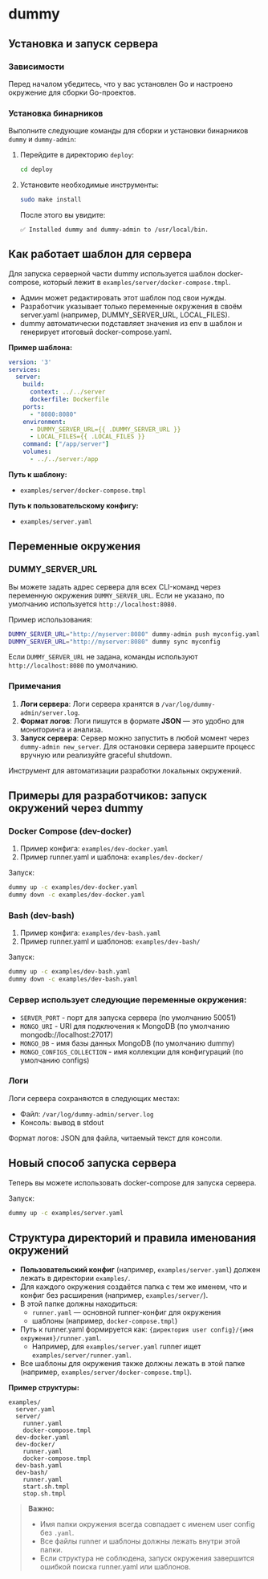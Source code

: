 # dummy

## Установка и запуск сервера

### Зависимости
Перед началом убедитесь, что у вас установлен Go и настроено окружение для сборки Go-проектов.

### Установка бинарников

Выполните следующие команды для сборки и установки бинарников `dummy` и `dummy-admin`:

1. Перейдите в директорию `deploy`:
    ```bash
    cd deploy
    ```

2. Установите необходимые инструменты:
    ```bash
    sudo make install
    ```

    После этого вы увидите:
    ```
    ✅ Installed dummy and dummy-admin to /usr/local/bin.
    ```

## Как работает шаблон для сервера

Для запуска серверной части dummy используется шаблон docker-compose, который лежит в `examples/server/docker-compose.tmpl`.

- Админ может редактировать этот шаблон под свои нужды.
- Разработчик указывает только переменные окружения в своём server.yaml (например, DUMMY_SERVER_URL, LOCAL_FILES).
- dummy автоматически подставляет значения из env в шаблон и генерирует итоговый docker-compose.yaml.

**Пример шаблона:**

```yaml
version: '3'
services:
  server:
    build:
      context: ../../server
      dockerfile: Dockerfile
    ports:
      - "8080:8080"
    environment:
      - DUMMY_SERVER_URL={{ .DUMMY_SERVER_URL }}
      - LOCAL_FILES={{ .LOCAL_FILES }}
    command: ["/app/server"]
    volumes:
      - ../../server:/app
```

**Путь к шаблону:**
- `examples/server/docker-compose.tmpl`

**Путь к пользовательскому конфигу:**
- `examples/server.yaml`

## Переменные окружения

### DUMMY_SERVER_URL

Вы можете задать адрес сервера для всех CLI-команд через переменную окружения `DUMMY_SERVER_URL`. Если не указано, по умолчанию используется `http://localhost:8080`.

Пример использования:

```bash
DUMMY_SERVER_URL="http://myserver:8080" dummy-admin push myconfig.yaml
DUMMY_SERVER_URL="http://myserver:8080" dummy sync myconfig
```

Если `DUMMY_SERVER_URL` не задана, команды используют `http://localhost:8080` по умолчанию.

### Примечания

1. **Логи сервера**: Логи сервера хранятся в `/var/log/dummy-admin/server.log`.
2. **Формат логов**: Логи пишутся в формате **JSON** — это удобно для мониторинга и анализа.
3. **Запуск сервера**: Сервер можно запустить в любой момент через `dummy-admin new_server`. Для остановки сервера завершите процесс вручную или реализуйте graceful shutdown.

Инструмент для автоматизации разработки локальных окружений.

## Примеры для разработчиков: запуск окружений через dummy

### Docker Compose (dev-docker)

1. Пример конфига: `examples/dev-docker.yaml`
2. Пример runner.yaml и шаблона: `examples/dev-docker/`

Запуск:
```bash
dummy up -c examples/dev-docker.yaml
dummy down -c examples/dev-docker.yaml
```

### Bash (dev-bash)

1. Пример конфига: `examples/dev-bash.yaml`
2. Пример runner.yaml и шаблонов: `examples/dev-bash/`

Запуск:
```bash
dummy up -c examples/dev-bash.yaml
dummy down -c examples/dev-bash.yaml
```

### Сервер использует следующие переменные окружения:

- `SERVER_PORT` - порт для запуска сервера (по умолчанию 50051)
- `MONGO_URI` - URI для подключения к MongoDB (по умолчанию mongodb://localhost:27017)
- `MONGO_DB` - имя базы данных MongoDB (по умолчанию dummy)
- `MONGO_CONFIGS_COLLECTION` - имя коллекции для конфигураций (по умолчанию configs)

### Логи

Логи сервера сохраняются в следующих местах:
- Файл: `/var/log/dummy-admin/server.log`
- Консоль: вывод в stdout

Формат логов: JSON для файла, читаемый текст для консоли.

## Новый способ запуска сервера

Теперь вы можете использовать docker-compose для запуска сервера.

Запуск:
```bash
dummy up -c examples/server.yaml
```

## Структура директорий и правила именования окружений

- **Пользовательский конфиг** (например, `examples/server.yaml`) должен лежать в директории `examples/`.
- Для каждого окружения создаётся папка с тем же именем, что и конфиг без расширения (например, `examples/server/`).
- В этой папке должны находиться:
  - `runner.yaml` — основной runner-конфиг для окружения
  - шаблоны (например, `docker-compose.tmpl`)
- Путь к runner.yaml формируется как: `{директория user config}/{имя окружения}/runner.yaml`.
  - Например, для `examples/server.yaml` runner ищет `examples/server/runner.yaml`.
- Все шаблоны для окружения также должны лежать в этой папке (например, `examples/server/docker-compose.tmpl`).

**Пример структуры:**

```
examples/
  server.yaml
  server/
    runner.yaml
    docker-compose.tmpl
  dev-docker.yaml
  dev-docker/
    runner.yaml
    docker-compose.tmpl
  dev-bash.yaml
  dev-bash/
    runner.yaml
    start.sh.tmpl
    stop.sh.tmpl
```

> **Важно:**
> - Имя папки окружения всегда совпадает с именем user config без `.yaml`.
> - Все файлы runner и шаблоны должны лежать внутри этой папки.
> - Если структура не соблюдена, запуск окружения завершится ошибкой поиска runner.yaml или шаблонов.